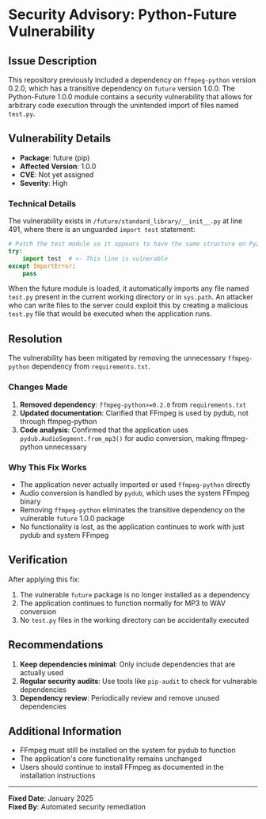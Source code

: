 # Security Advisory: Python-Future Vulnerability

## Issue Description

This repository previously included a dependency on `ffmpeg-python` version 0.2.0, which has a transitive dependency on `future` version 1.0.0. The Python-Future 1.0.0 module contains a security vulnerability that allows for arbitrary code execution through the unintended import of files named `test.py`.

## Vulnerability Details

- **Package**: future (pip) 
- **Affected Version**: 1.0.0
- **CVE**: Not yet assigned
- **Severity**: High

### Technical Details

The vulnerability exists in `/future/standard_library/__init__.py` at line 491, where there is an unguarded `import test` statement:

```python
# Patch the test module so it appears to have the same structure on Py2 as on Py3
try:
    import test  # <- This line is vulnerable
except ImportError:
    pass
```

When the future module is loaded, it automatically imports any file named `test.py` present in the current working directory or in `sys.path`. An attacker who can write files to the server could exploit this by creating a malicious `test.py` file that would be executed when the application runs.

## Resolution

The vulnerability has been mitigated by removing the unnecessary `ffmpeg-python` dependency from `requirements.txt`. 

### Changes Made

1. **Removed dependency**: `ffmpeg-python>=0.2.0` from `requirements.txt`
2. **Updated documentation**: Clarified that FFmpeg is used by pydub, not through ffmpeg-python
3. **Code analysis**: Confirmed that the application uses `pydub.AudioSegment.from_mp3()` for audio conversion, making ffmpeg-python unnecessary

### Why This Fix Works

- The application never actually imported or used `ffmpeg-python` directly
- Audio conversion is handled by `pydub`, which uses the system FFmpeg binary
- Removing `ffmpeg-python` eliminates the transitive dependency on the vulnerable `future` 1.0.0 package
- No functionality is lost, as the application continues to work with just pydub and system FFmpeg

## Verification

After applying this fix:

1. The vulnerable `future` package is no longer installed as a dependency
2. The application continues to function normally for MP3 to WAV conversion
3. No `test.py` files in the working directory can be accidentally executed

## Recommendations

1. **Keep dependencies minimal**: Only include dependencies that are actually used
2. **Regular security audits**: Use tools like `pip-audit` to check for vulnerable dependencies
3. **Dependency review**: Periodically review and remove unused dependencies

## Additional Information

- FFmpeg must still be installed on the system for pydub to function
- The application's core functionality remains unchanged
- Users should continue to install FFmpeg as documented in the installation instructions

---

**Fixed Date**: January 2025  
**Fixed By**: Automated security remediation